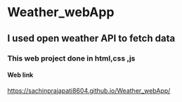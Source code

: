 # Weather_webApp

## I used open weather API to fetch data 

### This  web project done in html,css ,js

#### Web link 

 https://sachinprajapati8604.github.io/Weather_webApp/


